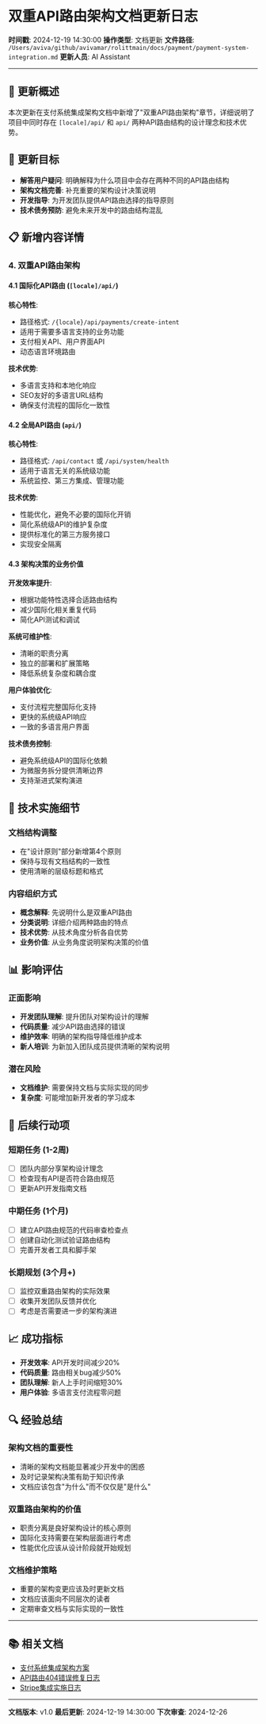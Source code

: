 # 双重API路由架构文档更新日志

**时间戳**: 2024-12-19 14:30:00
**操作类型**: 文档更新
**文件路径**: `/Users/aviva/github/avivamar/rolittmain/docs/payment/payment-system-integration.md`
**更新人员**: AI Assistant

---

## 📝 更新概述

本次更新在支付系统集成架构文档中新增了"双重API路由架构"章节，详细说明了项目中同时存在 `[locale]/api/` 和 `api/` 两种API路由结构的设计理念和技术优势。

## 🎯 更新目标

- **解答用户疑问**: 明确解释为什么项目中会存在两种不同的API路由结构
- **架构文档完善**: 补充重要的架构设计决策说明
- **开发指导**: 为开发团队提供API路由选择的指导原则
- **技术债务预防**: 避免未来开发中的路由结构混乱

## 📋 新增内容详情

### 4. 双重API路由架构

#### 4.1 国际化API路由 (`[locale]/api/`)
**核心特性**:
- 路径格式: `/{locale}/api/payments/create-intent`
- 适用于需要多语言支持的业务功能
- 支付相关API、用户界面API
- 动态语言环境路由

**技术优势**:
- 多语言支持和本地化响应
- SEO友好的多语言URL结构
- 确保支付流程的国际化一致性

#### 4.2 全局API路由 (`api/`)
**核心特性**:
- 路径格式: `/api/contact` 或 `/api/system/health`
- 适用于语言无关的系统级功能
- 系统监控、第三方集成、管理功能

**技术优势**:
- 性能优化，避免不必要的国际化开销
- 简化系统级API的维护复杂度
- 提供标准化的第三方服务接口
- 实现安全隔离

#### 4.3 架构决策的业务价值
**开发效率提升**:
- 根据功能特性选择合适路由结构
- 减少国际化相关重复代码
- 简化API测试和调试

**系统可维护性**:
- 清晰的职责分离
- 独立的部署和扩展策略
- 降低系统复杂度和耦合度

**用户体验优化**:
- 支付流程完整国际化支持
- 更快的系统级API响应
- 一致的多语言用户界面

**技术债务控制**:
- 避免系统级API的国际化依赖
- 为微服务拆分提供清晰边界
- 支持渐进式架构演进

## 🔧 技术实施细节

### 文档结构调整
- 在"设计原则"部分新增第4个原则
- 保持与现有文档结构的一致性
- 使用清晰的层级标题和格式

### 内容组织方式
- **概念解释**: 先说明什么是双重API路由
- **分类说明**: 详细介绍两种路由的特点
- **技术优势**: 从技术角度分析各自优势
- **业务价值**: 从业务角度说明架构决策的价值

## 📊 影响评估

### 正面影响
- **开发团队理解**: 提升团队对架构设计的理解
- **代码质量**: 减少API路由选择的错误
- **维护效率**: 明确的架构指导降低维护成本
- **新人培训**: 为新加入团队成员提供清晰的架构说明

### 潜在风险
- **文档维护**: 需要保持文档与实际实现的同步
- **复杂度**: 可能增加新开发者的学习成本

## 🚀 后续行动项

### 短期任务 (1-2周)
- [ ] 团队内部分享架构设计理念
- [ ] 检查现有API是否符合路由规范
- [ ] 更新API开发指南文档

### 中期任务 (1个月)
- [ ] 建立API路由规范的代码审查检查点
- [ ] 创建自动化测试验证路由结构
- [ ] 完善开发者工具和脚手架

### 长期规划 (3个月+)
- [ ] 监控双重路由架构的实际效果
- [ ] 收集开发团队反馈并优化
- [ ] 考虑是否需要进一步的架构演进

## 📈 成功指标

- **开发效率**: API开发时间减少20%
- **代码质量**: 路由相关bug减少50%
- **团队理解**: 新人上手时间缩短30%
- **用户体验**: 多语言支付流程零问题

## 🔍 经验总结

### 架构文档的重要性
- 清晰的架构文档能显著减少开发中的困惑
- 及时记录架构决策有助于知识传承
- 文档应该包含"为什么"而不仅仅是"是什么"

### 双重路由架构的价值
- 职责分离是良好架构设计的核心原则
- 国际化支持需要在架构层面进行考虑
- 性能优化应该从设计阶段就开始规划

### 文档维护策略
- 重要的架构变更应该及时更新文档
- 文档应该面向不同层次的读者
- 定期审查文档与实际实现的一致性

---

## 📚 相关文档

- [支付系统集成架构方案](./payment-system-integration.md)
- [API路由404错误修复日志](./api-route-404-fix-log.md)
- [Stripe集成实施日志](./stripe-integration-implementation-log.md)

---

**文档版本**: v1.0
**最后更新**: 2024-12-19 14:30:00
**下次审查**: 2024-12-26
